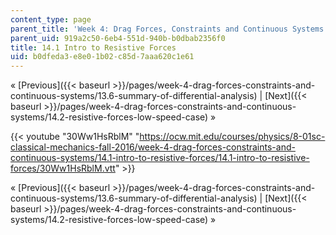 ```yaml
---
content_type: page
parent_title: 'Week 4: Drag Forces, Constraints and Continuous Systems'
parent_uid: 919a2c50-6eb4-551d-940b-b0dbab2356f0
title: 14.1 Intro to Resistive Forces
uid: b0dfeda3-e8e0-1b02-c85d-7aaa620c1e61
---
```


« [Previous]({{< baseurl >}}/pages/week-4-drag-forces-constraints-and-continuous-systems/13.6-summary-of-differential-analysis) | [Next]({{< baseurl >}}/pages/week-4-drag-forces-constraints-and-continuous-systems/14.2-resistive-forces-low-speed-case) »

{{< youtube "30Ww1HsRblM" "https://ocw.mit.edu/courses/physics/8-01sc-classical-mechanics-fall-2016/week-4-drag-forces-constraints-and-continuous-systems/14.1-intro-to-resistive-forces/14.1-intro-to-resistive-forces/30Ww1HsRblM.vtt" >}}

« [Previous]({{< baseurl >}}/pages/week-4-drag-forces-constraints-and-continuous-systems/13.6-summary-of-differential-analysis) | [Next]({{< baseurl >}}/pages/week-4-drag-forces-constraints-and-continuous-systems/14.2-resistive-forces-low-speed-case) »